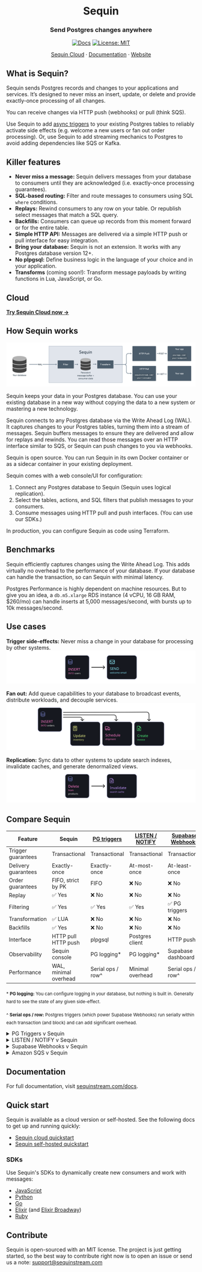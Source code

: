<div align="center">

# Sequin

### Send Postgres changes anywhere

[![Docs](https://img.shields.io/badge/docs-sequinstream.com%2Fdocs-blue)](https://sequinstream.com/docs) [![License: MIT](https://img.shields.io/badge/License-MIT-purple.svg)](https://opensource.org/licenses/MIT)

<p align="center">
  <a href="https://console.sequinstream.com">Sequin Cloud</a>
  ·
  <a href="https://sequinstream.com/docs">Documentation</a>
  ·
  <a href="https://sequinstream.com">Website</a>
</p>

</div>

## What is Sequin?

Sequin sends Postgres records and changes to your applications and services. It’s designed to never miss an insert, update, or delete and provide exactly-once processing of all changes.

You can receive changes via HTTP push (webhooks) or pull (think SQS).

Use Sequin to add [async triggers](#use-cases) to your existing Postgres tables to reliably activate side effects (e.g. welcome a new users or fan out order processing). Or, use Sequin to add streaming mechanics to Postgres to avoid adding dependencies like SQS or Kafka.

## Killer features

- **Never miss a message:** Sequin delivers messages from your database to consumers until they are acknowledged (i.e. exactly-once processing guarantees).
- **SQL-based routing:** Filter and route messages to consumers using SQL `where` conditions.
- **Replays:** Rewind consumers to any row on your table. Or republish select messages that match a SQL query.
- **Backfills:** Consumers can queue up records from this moment forward or for the entire table.
- **Simple HTTP API:** Messages are delivered via a simple HTTP push or pull interface for easy integration.
- **Bring your database:** Sequin is not an extension. It works with any Postgres database version 12+.
- **No plpgsql:** Define business logic in the language of your choice and in your application.
- **Transforms** (coming soon!): Transform message payloads by writing functions in Lua, JavaScript, or Go.

## Cloud

[**Try Sequin Cloud now →**](https://console.sequinstream.com/register)

## How Sequin works

![Sequin architecture](./docs/images/readme/arch-diagram.png)

Sequin keeps your data in your Postgres database. You can use your existing database in a new way without copying the data to a new system or mastering a new technology.

Sequin connects to any Postgres database via the Write Ahead Log (WAL). It captures changes to your Postgres tables, turning them into a stream of messages. Sequin buffers messages to ensure they are delivered and allow for replays and rewinds. You can read those messages over an HTTP interface similar to SQS, or Sequin can push changes to you via webhooks.

Sequin is open source. You can run Sequin in its own Docker container or as a sidecar container in your existing deployment.

Sequin comes with a web console/UI for configuration:

1. Connect any Postgres database to Sequin (Sequin uses logical replication).
2. Select the tables, actions, and SQL filters that publish messages to your consumers.
3. Consume messages using HTTP pull and push interfaces. (You can use our SDKs.)

In production, you can configure Sequin as code using Terraform.

## Benchmarks

Sequin efficiently captures changes using the Write Ahead Log. This adds virtually no overhead to the performance of your database. If your database can handle the transaction, so can Sequin with minimal latency.

Postgres Performance is highly dependent on machine resources. But to give you an idea, a `db.m5.xlarge` RDS instance (4 vCPU, 16 GB RAM, $260/mo) can handle inserts at 5,000 messages/second, with bursts up to 10k messages/second.

## Use cases

**Trigger side-effects:** Never miss a change in your database for processing by other systems.
![Queue email](https://github.com/sequinstream/sequin/blob/main/docs/images/readme/use_case_1.svg?)

**Fan out:** Add queue capabilities to your database to broadcast events, distribute workloads, and decouple services.
![Fan out order](https://github.com/sequinstream/sequin/blob/main/docs/images/readme/use_case_2.svg?)

**Replication:** Sync data to other systems to update search indexes, invalidate caches, and generate denormalized views.
![Sync](https://github.com/sequinstream/sequin/blob/main/docs/images/readme/use_case_3.svg?)

## Compare Sequin

| Feature             | Sequin                   | [PG triggers](#pg-triggers)       | [LISTEN / NOTIFY](#listen--notify)  | [Supabase Webhooks](#supabase-webhooks)  | [Amazon SQS](#amazon-sqs)   |
| ------------------- | ------------------------ | ----------------- | ---------------- | ------------------ | ------------ |
| Trigger guarantees  | Transactional            | Transactional     | Transactional    | Transactional      | N/A          |
| Delivery guarantees | Exactly-once             | Exactly-once      | At-most-once     | At-least-once      | Exactly-once |
| Order guarantees    | FIFO, strict by PK       | FIFO              | ❌ No            | ❌ No              | FIFO option  |
| Replay              | ✅ Yes                   | ❌ No             | ❌ No            | ❌ No              | ❌ No        |
| Filtering           | ✅ Yes                   | ✅ Yes            | ✅ Yes           | ✅ PG triggers     | N/A          |
| Transformation      | ✅ LUA                   | ❌ No             | ❌ No            | ❌ No              | ❌ No        |
| Backfills           | ✅ Yes                   | ❌ No             | ❌ No            | ❌ No              | N/A          |
| Interface           | HTTP pull<br />HTTP push | plpgsql           | Postgres client  | HTTP push          | HTTP pull    |
| Observability       | Sequin console           | PG logging\*      | PG logging\*     | Supabase dashboard | AWS console  |
| Performance         | WAL, minimal overhead    | Serial ops / row^ | Minimal overhead | Serial ops / row^  | N/A          |

<sub>\* **PG logging:** You can configure logging in your database, but nothing is built in. Generally hard to see the state of any given side-effect.</sub>

<sub>^ **Serial ops / row:** Postgres triggers (which power Supabase Webhooks) run serially within each transaction (and block) and can add significant overhead.</sub>

<details>

<summary>PG Triggers v Sequin</summary>

### PG Triggers

[PG Triggers](https://www.postgresql.org/docs/current/sql-createtrigger.html) provide exactly-once processing guarantees within the context of your database. For instance, you can ensure that when a record is inserted in one table, it is appended to another.

Sequin extends this guarantee outside of your database with a simple HTTP interface. Notably, Sequin is much more efficient at processing changes - as the trigger is captured via the WAL while Postgres triggers execute per row, inside transactions.

</details>

<details>

<summary>LISTEN / NOTIFY v Sequin</summary>

### LISTEN / NOTIFY

[`NOTIFY`](https://www.postgresql.org/docs/current/sql-notify.html) delivers a message to any channel listening for changes. It's a simple pub/sub model with at-most once delivery guarantees. If a change happens and no channel is available to hear it - it's gone forever.

Sequin adds a HTTP interface and persistent, durable messaging to provide exactly-once processing guarantees to the NOTIFY implementation. Paired with filtering, transforms, and observability - Sequin is easier to use and monitor.
</details>

<details>

<summary>Supabase Webhooks v Sequin</summary>

### Supabase Webhooks

Supabase Webhooks use pg_net to allow you to trigger a HTTP POST or GET from a Postgres Trigger. If a webhook fails, the response is logged (for a period of time).

Sequin adds retries and message persistence to provide exactly-once processing guarantees. Paired with more queue configuration options, Sequin acts as a sort of outbox stream for Supabase.

</details>

<details>

<summary>Amazon SQS v Sequin</summary>

### Amazon SQS

Amazon SQS is a simple queue with an HTTP interface. It can be configured to provide a highly durable, redundant FIFO queue with exactly one processing.

Sequin provides this same functionality with a transactional enqueue guarantee. Sequin also provide an HTTP push interface to enable easy integration with other services.

</details>

## Documentation

For full documentation, visit [sequinstream.com/docs](http://sequinstream.com/docs).

## Quick start

Sequin is available as a cloud version or self-hosted. See the following docs to get up and running quickly:

- [Sequin cloud quickstart](https://sequinstream.com/docs/quickstart)
- [Sequin self-hosted quickstart](https://sequinstream.com/docs/self-hosting/docker-compose)

### SDKs

Use Sequin's SDKs to dynamically create new consumers and work with messages:

- [JavaScript](https://github.com/sequinstream/sequin-js)
- [Python](https://github.com/sequinstream/sequin-py)
- [Go](https://github.com/sequinstream/sequin-go)
- [Elixir](https://github.com/sequinstream/sequin-elixir) (and [Elixir Broadway](https://github.com/sequinstream/off_broadway_sequin))
- [Ruby](https://github.com/sequinstream/sequin-ruby)

## Contribute

Sequin is open-sourced with an MIT license. The project is just getting started, so the best way to contribute right now is to open an issue or send us a note: [support@sequinstream.com](mailto:support@sequinstream.com)
